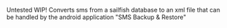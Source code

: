 Untested WIP!
Converts sms from a sailfish database to an xml file that can be handled by the android application "SMS Backup & Restore"